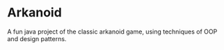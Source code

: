 # Arkanoid
A fun java project of the classic arkanoid game, using techniques of OOP and design patterns.
